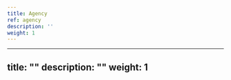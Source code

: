 ```yaml
---
title: Agency
ref: agency
description: ''
weight: 1
---
```

---
title: ""
description: ""
weight: 1
---
